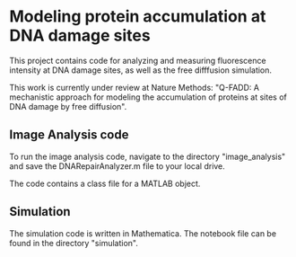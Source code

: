 # Modeling protein accumulation at DNA damage sites

This project contains code for analyzing and measuring fluorescence intensity at DNA damage sites, as well as the free difffusion simulation.

This work is currently under review at Nature Methods: "Q-FADD: A mechanistic approach for modeling the accumulation of proteins at sites of DNA damage by free diffusion".

## Image Analysis code

To run the image analysis code, navigate to the directory "image_analysis" and save the DNARepairAnalyzer.m file to your local drive. 

The code contains a class file for a MATLAB object.

## Simulation

The simulation code is written in Mathematica. The notebook file can be found in the directory "simulation".